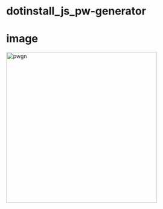 # dotinstall_js_pw-generator

# image
<img width="399" alt="pwgn" src="https://user-images.githubusercontent.com/45253413/56023953-fc653e00-5d49-11e9-8ff6-344120061c57.png">
